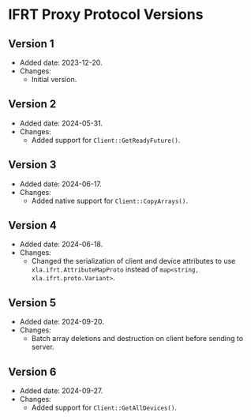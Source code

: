 # IFRT Proxy Protocol Versions

## Version 1

*   Added date: 2023-12-20.
*   Changes:
    *   Initial version.

## Version 2

*   Added date: 2024-05-31.
*   Changes:
    *   Added support for `Client::GetReadyFuture()`.

## Version 3

*   Added date: 2024-06-17.
*   Changes:
    *   Added native support for `Client::CopyArrays()`.

## Version 4

*   Added date: 2024-06-18.
*   Changes:
    *   Changed the serialization of client and device attributes to use `xla.ifrt.AttributeMapProto` instead of `map<string, xla.ifrt.proto.Variant>`.

## Version 5

*   Added date: 2024-09-20.
*   Changes:
    *   Batch array deletions and destruction on client before sending to server.

## Version 6
*   Added date: 2024-09-27.
*   Changes:
    *   Added support for `Client::GetAllDevices()`.
